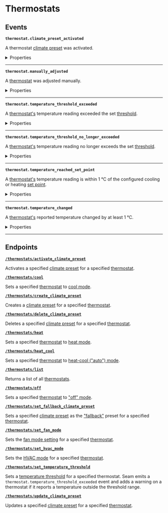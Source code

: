 # Thermostats


## Events

**`thermostat.climate_preset_activated`**

A thermostat [climate preset](../../capability-guides/thermostats/creating-and-managing-climate-presets/README.md) was activated.

<details>

<summary>Properties</summary>

- <strong><code>climate_preset_key</code></strong> <i>String</i>

  Key of the [climate preset](../../capability-guides/thermostats/creating-and-managing-climate-presets/README.md) that was activated.


- <strong><code>connected_account_id</code></strong> <i>UUID</i>

  ID of the [connected account](../../core-concepts/connected-accounts/README.md).


- <strong><code>created_at</code></strong> <i>Datetime</i>

  Date and time at which the event was created.


- <strong><code>device_id</code></strong> <i>UUID</i>

  ID of the device.


- <strong><code>event_id</code></strong> <i>UUID</i>

  ID of the event.


- <strong><code>event_type</code></strong> <i>Enum</i>

  Value: `thermostat.climate_preset_activated`


- <strong><code>is_fallback_climate_preset</code></strong> <i>Boolean</i>

  Indicates whether the [climate preset](../../capability-guides/thermostats/creating-and-managing-climate-presets/README.md) that was activated is the [fallback climate preset](../../capability-guides/thermostats/creating-and-managing-climate-presets/setting-the-fallback-climate-preset.md) for the [thermostat](https://docs.seam.co/latest/capability-guides/thermostats).


- <strong><code>occurred_at</code></strong> <i>Datetime</i>

  Date and time at which the event occurred.


- <strong><code>thermostat_schedule_id</code></strong> <i>UUID</i>

  ID of the [thermostat schedule](../../capability-guides/thermostats/creating-and-managing-thermostat-schedules.md) that prompted the [climate preset](../../capability-guides/thermostats/creating-and-managing-climate-presets/README.md) to be activated.


- <strong><code>workspace_id</code></strong> <i>UUID</i>

  ID of the [workspace](../../core-concepts/workspaces/README.md).

</details>

---

**`thermostat.manually_adjusted`**

A [thermostat](https://docs.seam.co/latest/capability-guides/thermostats) was adjusted manually.

<details>

<summary>Properties</summary>

- <strong><code>connected_account_id</code></strong> <i>UUID</i>

  ID of the [connected account](../../core-concepts/connected-accounts/README.md).


- <strong><code>cooling_set_point_celsius</code></strong> <i>Number</i>

  Temperature to which the thermostat should cool (in °C). See also [Set Points](../../capability-guides/thermostats/understanding-thermostat-concepts/set-points.md).


- <strong><code>cooling_set_point_fahrenheit</code></strong> <i>Number</i>

  Temperature to which the thermostat should cool (in °F). See also [Set Points](../../capability-guides/thermostats/understanding-thermostat-concepts/set-points.md).


- <strong><code>created_at</code></strong> <i>Datetime</i>

  Date and time at which the event was created.


- <strong><code>device_id</code></strong> <i>UUID</i>

  ID of the device.


- <strong><code>event_id</code></strong> <i>UUID</i>

  ID of the event.


- <strong><code>event_type</code></strong> <i>Enum</i>

  Value: `thermostat.manually_adjusted`


- <strong><code>fan_mode_setting</code></strong> <i>Enum</i>

  Desired [fan mode setting](https://docs.seam.co/latest/capability-guides/thermostats/configure-current-climate-settings#fan-mode-settings), such as `on`, `auto`, or `circulate`.
<details>
    <summary>Enum values:</summary>
    - <code>auto`</code>
    - <code>on`</code>
    - <code>circulate`</code>
</details>


- <strong><code>heating_set_point_celsius</code></strong> <i>Number</i>

  Temperature to which the thermostat should heat (in °C). See also [Set Points](../../capability-guides/thermostats/understanding-thermostat-concepts/set-points.md).


- <strong><code>heating_set_point_fahrenheit</code></strong> <i>Number</i>

  Temperature to which the thermostat should heat (in °F). See also [Set Points](../../capability-guides/thermostats/understanding-thermostat-concepts/set-points.md).


- <strong><code>hvac_mode_setting</code></strong> <i>Enum</i>

  Desired [HVAC mode](../../capability-guides/thermostats/understanding-thermostat-concepts/hvac-mode.md) setting, such as `heat`, `cool`, `heat_cool`, or `off`.
<details>
    <summary>Enum values:</summary>
    - <code>off`</code>
    - <code>heat`</code>
    - <code>cool`</code>
    - <code>heat_cool`</code>
</details>


- <strong><code>method</code></strong> <i>Enum</i>

  Method used to adjust the [thermostat](https://docs.seam.co/latest/capability-guides/thermostats) manually. `seam` indicates that the Seam API, Seam CLI, or Seam Console was used to adjust the [thermostat](https://docs.seam.co/latest/capability-guides/thermostats).
<details>
    <summary>Enum values:</summary>
    - <code>seam`</code>
    - <code>external`</code>
</details>


- <strong><code>occurred_at</code></strong> <i>Datetime</i>

  Date and time at which the event occurred.


- <strong><code>workspace_id</code></strong> <i>UUID</i>

  ID of the [workspace](../../core-concepts/workspaces/README.md).

</details>

---

**`thermostat.temperature_threshold_exceeded`**

A [thermostat's](https://docs.seam.co/latest/capability-guides/thermostats) temperature reading exceeded the set [threshold](../../capability-guides/thermostats/setting-and-monitoring-temperature-thresholds.md).

<details>

<summary>Properties</summary>

- <strong><code>connected_account_id</code></strong> <i>UUID</i>

  ID of the [connected account](../../core-concepts/connected-accounts/README.md).


- <strong><code>created_at</code></strong> <i>Datetime</i>

  Date and time at which the event was created.


- <strong><code>device_id</code></strong> <i>UUID</i>

  ID of the device.


- <strong><code>event_id</code></strong> <i>UUID</i>

  ID of the event.


- <strong><code>event_type</code></strong> <i>Enum</i>

  Value: `thermostat.temperature_threshold_exceeded`


- <strong><code>lower_limit_celsius</code></strong> <i>Number</i>

  Lower temperature limit, in °C, defined by the set [threshold](../../capability-guides/thermostats/setting-and-monitoring-temperature-thresholds.md).


- <strong><code>lower_limit_fahrenheit</code></strong> <i>Number</i>

  Lower temperature limit, in °F, defined by the set [threshold](../../capability-guides/thermostats/setting-and-monitoring-temperature-thresholds.md).


- <strong><code>occurred_at</code></strong> <i>Datetime</i>

  Date and time at which the event occurred.


- <strong><code>temperature_celsius</code></strong> <i>Number</i>

  Temperature, in °C, reported by the [thermostat](https://docs.seam.co/latest/capability-guides/thermostats).


- <strong><code>temperature_fahrenheit</code></strong> <i>Number</i>

  Temperature, in °F, reported by the [thermostat](https://docs.seam.co/latest/capability-guides/thermostats).


- <strong><code>upper_limit_celsius</code></strong> <i>Number</i>

  Upper temperature limit, in °C, defined by the set [threshold](../../capability-guides/thermostats/setting-and-monitoring-temperature-thresholds.md).


- <strong><code>upper_limit_fahrenheit</code></strong> <i>Number</i>

  Upper temperature limit, in °F, defined by the set [threshold](../../capability-guides/thermostats/setting-and-monitoring-temperature-thresholds.md).


- <strong><code>workspace_id</code></strong> <i>UUID</i>

  ID of the [workspace](../../core-concepts/workspaces/README.md).

</details>

---

**`thermostat.temperature_threshold_no_longer_exceeded`**

A [thermostat's](https://docs.seam.co/latest/capability-guides/thermostats) temperature reading no longer exceeds the set [threshold](../../capability-guides/thermostats/setting-and-monitoring-temperature-thresholds.md).

<details>

<summary>Properties</summary>

- <strong><code>connected_account_id</code></strong> <i>UUID</i>

  ID of the [connected account](../../core-concepts/connected-accounts/README.md).


- <strong><code>created_at</code></strong> <i>Datetime</i>

  Date and time at which the event was created.


- <strong><code>device_id</code></strong> <i>UUID</i>

  ID of the device.


- <strong><code>event_id</code></strong> <i>UUID</i>

  ID of the event.


- <strong><code>event_type</code></strong> <i>Enum</i>

  Value: `thermostat.temperature_threshold_no_longer_exceeded`


- <strong><code>lower_limit_celsius</code></strong> <i>Number</i>

  Lower temperature limit, in °C, defined by the set [threshold](../../capability-guides/thermostats/setting-and-monitoring-temperature-thresholds.md).


- <strong><code>lower_limit_fahrenheit</code></strong> <i>Number</i>

  Lower temperature limit, in °F, defined by the set [threshold](../../capability-guides/thermostats/setting-and-monitoring-temperature-thresholds.md).


- <strong><code>occurred_at</code></strong> <i>Datetime</i>

  Date and time at which the event occurred.


- <strong><code>temperature_celsius</code></strong> <i>Number</i>

  Temperature, in °C, reported by the [thermostat](https://docs.seam.co/latest/capability-guides/thermostats).


- <strong><code>temperature_fahrenheit</code></strong> <i>Number</i>

  Temperature, in °F, reported by the [thermostat](https://docs.seam.co/latest/capability-guides/thermostats).


- <strong><code>upper_limit_celsius</code></strong> <i>Number</i>

  Upper temperature limit, in °C, defined by the set [threshold](../../capability-guides/thermostats/setting-and-monitoring-temperature-thresholds.md).


- <strong><code>upper_limit_fahrenheit</code></strong> <i>Number</i>

  Upper temperature limit, in °F, defined by the set [threshold](../../capability-guides/thermostats/setting-and-monitoring-temperature-thresholds.md).


- <strong><code>workspace_id</code></strong> <i>UUID</i>

  ID of the [workspace](../../core-concepts/workspaces/README.md).

</details>

---

**`thermostat.temperature_reached_set_point`**

A [thermostat's](https://docs.seam.co/latest/capability-guides/thermostats) temperature reading is within 1 °C of the configured cooling or heating [set point](../../capability-guides/thermostats/understanding-thermostat-concepts/set-points.md).

<details>

<summary>Properties</summary>

- <strong><code>connected_account_id</code></strong> <i>UUID</i>

  ID of the [connected account](../../core-concepts/connected-accounts/README.md).


- <strong><code>created_at</code></strong> <i>Datetime</i>

  Date and time at which the event was created.


- <strong><code>desired_temperature_celsius</code></strong> <i>Number</i>

  Desired temperature, in °C, defined by the [thermostat's](https://docs.seam.co/latest/capability-guides/thermostats) cooling or heating [set point](../../capability-guides/thermostats/understanding-thermostat-concepts/set-points.md).


- <strong><code>desired_temperature_fahrenheit</code></strong> <i>Number</i>

  Desired temperature, in °F, defined by the [thermostat's](https://docs.seam.co/latest/capability-guides/thermostats) cooling or heating [set point](../../capability-guides/thermostats/understanding-thermostat-concepts/set-points.md).


- <strong><code>device_id</code></strong> <i>UUID</i>

  ID of the device.


- <strong><code>event_id</code></strong> <i>UUID</i>

  ID of the event.


- <strong><code>event_type</code></strong> <i>Enum</i>

  Value: `thermostat.temperature_reached_set_point`


- <strong><code>occurred_at</code></strong> <i>Datetime</i>

  Date and time at which the event occurred.


- <strong><code>temperature_celsius</code></strong> <i>Number</i>

  Temperature, in °C, reported by the [thermostat](https://docs.seam.co/latest/capability-guides/thermostats).


- <strong><code>temperature_fahrenheit</code></strong> <i>Number</i>

  Temperature, in °F, reported by the [thermostat](https://docs.seam.co/latest/capability-guides/thermostats).


- <strong><code>workspace_id</code></strong> <i>UUID</i>

  ID of the [workspace](../../core-concepts/workspaces/README.md).

</details>

---

**`thermostat.temperature_changed`**

A [thermostat's](https://docs.seam.co/latest/capability-guides/thermostats) reported temperature changed by at least 1 °C.

<details>

<summary>Properties</summary>

- <strong><code>connected_account_id</code></strong> <i>UUID</i>

  ID of the [connected account](../../core-concepts/connected-accounts/README.md).


- <strong><code>created_at</code></strong> <i>Datetime</i>

  Date and time at which the event was created.


- <strong><code>device_id</code></strong> <i>UUID</i>

  ID of the device.


- <strong><code>event_id</code></strong> <i>UUID</i>

  ID of the event.


- <strong><code>event_type</code></strong> <i>Enum</i>

  Value: `thermostat.temperature_changed`


- <strong><code>occurred_at</code></strong> <i>Datetime</i>

  Date and time at which the event occurred.


- <strong><code>temperature_celsius</code></strong> <i>Number</i>

  Temperature, in °C, reported by the [thermostat](https://docs.seam.co/latest/capability-guides/thermostats).


- <strong><code>temperature_fahrenheit</code></strong> <i>Number</i>

  Temperature, in °F, reported by the [thermostat](https://docs.seam.co/latest/capability-guides/thermostats).


- <strong><code>workspace_id</code></strong> <i>UUID</i>

  ID of the [workspace](../../core-concepts/workspaces/README.md).

</details>

---

## Endpoints


[**`/thermostats/activate_climate_preset`**](./activate_climate_preset.md)

Activates a specified [climate preset](../../capability-guides/thermostats/creating-and-managing-climate-presets/README.md) for a specified [thermostat](https://docs.seam.co/latest/capability-guides/thermostats).


[**`/thermostats/cool`**](./cool.md)

Sets a specified [thermostat](https://docs.seam.co/latest/capability-guides/thermostats) to [cool mode](https://docs.seam.co/latest/capability-guides/thermostats/configure-current-climate-settings).


[**`/thermostats/create_climate_preset`**](./create_climate_preset.md)

Creates a [climate preset](../../capability-guides/thermostats/creating-and-managing-climate-presets/README.md) for a specified [thermostat](https://docs.seam.co/latest/capability-guides/thermostats).


[**`/thermostats/delete_climate_preset`**](./delete_climate_preset.md)

Deletes a specified [climate preset](../../capability-guides/thermostats/creating-and-managing-climate-presets/README.md) for a specified [thermostat](https://docs.seam.co/latest/capability-guides/thermostats).


[**`/thermostats/heat`**](./heat.md)

Sets a specified [thermostat](https://docs.seam.co/latest/capability-guides/thermostats) to [heat mode](https://docs.seam.co/latest/capability-guides/thermostats/configure-current-climate-settings).


[**`/thermostats/heat_cool`**](./heat_cool.md)

Sets a specified [thermostat](https://docs.seam.co/latest/capability-guides/thermostats) to [heat-cool ("auto") mode](https://docs.seam.co/latest/capability-guides/thermostats/configure-current-climate-settings).


[**`/thermostats/list`**](./list.md)

Returns a list of all [thermostats](https://docs.seam.co/latest/capability-guides/thermostats).


[**`/thermostats/off`**](./off.md)

Sets a specified [thermostat](https://docs.seam.co/latest/capability-guides/thermostats) to ["off" mode](https://docs.seam.co/latest/capability-guides/thermostats/configure-current-climate-settings).


[**`/thermostats/set_fallback_climate_preset`**](./set_fallback_climate_preset.md)

Sets a specified [climate preset](../../capability-guides/thermostats/creating-and-managing-climate-presets/README.md) as the ["fallback"](../../capability-guides/thermostats/creating-and-managing-climate-presets/setting-the-fallback-climate-preset.md) preset for a specified [thermostat](https://docs.seam.co/latest/capability-guides/thermostats).


[**`/thermostats/set_fan_mode`**](./set_fan_mode.md)

Sets the [fan mode setting](https://docs.seam.co/latest/capability-guides/thermostats/configure-current-climate-settings#fan-mode-settings) for a specified [thermostat](https://docs.seam.co/latest/capability-guides/thermostats).


[**`/thermostats/set_hvac_mode`**](./set_hvac_mode.md)

Sets the [HVAC mode](https://docs.seam.co/latest/capability-guides/thermostats/configure-current-climate-settings) for a specified [thermostat](https://docs.seam.co/latest/capability-guides/thermostats).


[**`/thermostats/set_temperature_threshold`**](./set_temperature_threshold.md)

Sets a [temperature threshold](../../capability-guides/thermostats/setting-and-monitoring-temperature-thresholds.md) for a specified thermostat. Seam emits a `thermostat.temperature_threshold_exceeded` event and adds a warning on a thermostat if it reports a temperature outside the threshold range.


[**`/thermostats/update_climate_preset`**](./update_climate_preset.md)

Updates a specified [climate preset](../../capability-guides/thermostats/creating-and-managing-climate-presets/README.md) for a specified [thermostat](https://docs.seam.co/latest/capability-guides/thermostats).


